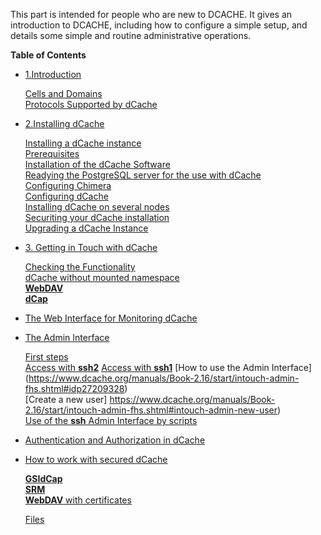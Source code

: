 This part is intended for people who are new to DCACHE. It gives an introduction to DCACHE, including how to configure a simple setup, and details some simple and routine administrative operations.

**Table of Contents**  
* [1.Introduction](https://www.dcache.org/manuals/Book-2.16/start/intro-fhs.shtml)  
      
     [Cells and Domains](https://www.dcache.org/manuals/Book-2.16/start/intro-cells-domains-fhs.shtml)  
     [Protocols Supported by dCache](https://www.dcache.org/manuals/Book-2.16/start/intro-protos-fhs.shtml) 
   
   
* [2.Installing dCache](https://www.dcache.org/manuals/Book-2.16/start/in-fhs.shtml)   
   
   
     [Installing a dCache instance](https://www.dcache.org/manuals/Book-2.16/start/in-install-fhs.shtml)   
     [Prerequisites](https://www.dcache.org/manuals/Book-2.16/start/in-install-fhs.shtml#in-install-prerequisites)  
     [Installation of the dCache Software](https://www.dcache.org/manuals/Book-2.16/start/in-install-fhs.shtml#in-install-installation)  
     [Readying the PostgreSQL server for the use with dCache](https://www.dcache.org/manuals/Book-2.16/start/in-install-fhs.shtml#in-install-postgres)  
     [Configuring Chimera](https://www.dcache.org/manuals/Book-2.16/start/in-install-fhs.shtml#in-install-chimera)  
     [Configuring dCache](https://www.dcache.org/manuals/Book-2.16/start/in-install-fhs.shtml#in-install-configure)  
     [Installing dCache on several nodes](https://www.dcache.org/manuals/Book-2.16/start/in-install-fhs.shtml#in-install-multinode)  
     [Securiting your dCache installation](https://www.dcache.org/manuals/Book-2.16/start/in-securing-fhs.shtml)  
     [Upgrading a dCache Instance](https://www.dcache.org/manuals/Book-2.16/start/in-upgrade-fhs.shtml)  
   
   
* [3. Getting in Touch with dCache](https://www.dcache.org/manuals/Book-2.16/start/intouch-fhs.shtml)  
     
     [Checking the Functionality](https://www.dcache.org/manuals/Book-2.16/start/intouch-client-fhs.shtml)  
     [dCache without mounted namespace](https://www.dcache.org/manuals/Book-2.16/start/intouch-client-fhs.shtml#dcache-unmounted)  
     [**WebDAV**](https://www.dcache.org/manuals/Book-2.16/start/intouch-client-fhs.shtml#intouch-client-webdav)  
     [**dCap**](https://www.dcache.org/manuals/Book-2.16/start/intouch-client-fhs.shtml#intouch-client-dcap)  
      
 * [The Web Interface for Monitoring dCache](https://www.dcache.org/manuals/Book-2.16/start/intouch-web-fhs.shtml)  
 * [The Admin Interface](https://www.dcache.org/manuals/Book-2.16/start/intouch-admin-fhs.shtml)  
   
     [First steps](https://www.dcache.org/manuals/Book-2.16/start/intouch-admin-fhs.shtml#intouch-admin-first-steps)  
     [Access with **ssh2**](https://www.dcache.org/manuals/Book-2.16/start/intouch-admin-fhs.shtml#intouch-admin-ssh2)
     [Access with **ssh1**](https://www.dcache.org/manuals/Book-2.16/start/intouch-admin-fhs.shtml#intouch-admin-ssh1)
     [How to use the Admin Interface] (https://www.dcache.org/manuals/Book-2.16/start/intouch-admin-fhs.shtml#idp27209328)  
     [Create a new user] https://www.dcache.org/manuals/Book-2.16/start/intouch-admin-fhs.shtml#intouch-admin-new-user)  
     [Use of the **ssh** Admin Interface by scripts](https://www.dcache.org/manuals/Book-2.16/start/intouch-admin-fhs.shtml#idp27345088)  
   
   
* [Authentication and Authorization in dCache](https://www.dcache.org/manuals/Book-2.16/start/intouch-certificates-fhs.shtml)  
* [How to work with secured dCache](https://www.dcache.org/manuals/Book-2.16/start/intouch-sec-dcache-fhs.shtml)  
   
     [**GSIdCap**](https://www.dcache.org/manuals/Book-2.16/start/intouch-sec-dcache-fhs.shtml#intouch-client-gsidcap)  
     [**SRM**](https://www.dcache.org/manuals/Book-2.16/start/intouch-sec-dcache-fhs.shtml#intouch-client-srm)  
     [**WebDAV** with certificates](https://www.dcache.org/manuals/Book-2.16/start/intouch-sec-dcache-fhs.shtml#intouch-client-https)  
   
   
   [Files](https://www.dcache.org/manuals/Book-2.16/start/intouch-files-fhs.shtml)  

